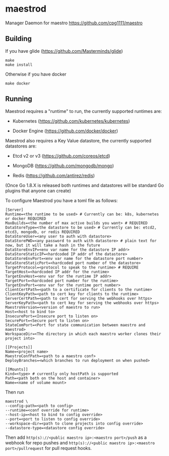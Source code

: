 # maestrod
Manager Daemon for maestro https://github.com/cpg1111/maestro

## Building

If you have glide (https://github.com/Masterminds/glide)

```
make
make install
```

Otherwise if you have docker

```
make docker
```

## Running

Maestrod requires a "runtime" to run, the currently supported runtimes are:

- Kubernetes (https://github.com/kubernetes/kubernetes)

- Docker Engine (https://github.com/docker/docker)

Maestrod also requires a Key Value datastore, the currently supported datastores are:

- Etcd v2 or v3 (https://github.com/coreos/etcd)

- MongoDB (https://github.com/mongodb/mongo)

- Redis (https://github.com/antirez/redis)

(Once Go 1.8.X is released both runtimes and datastores will be standard Go plugins that anyone can create)

To configure Maestrod you have a toml file as follows:

```
[Server]
Runtime=<the runtime to be used> # Currently can be: k8s, kubernetes or docker REQUIRED
MaxBuilds=<the number of max active builds you want> # REQUIRED
DataStoreType=<the datastore to be used> # Currently can be: etcd2, etcd3, mongodb, or redis REQUIRED
DataStoreUser=<any user to auth with datastore>
DataStorePWD=<any password to auth with datastore> # plain text for now, but it will take a hash in the future
DataStoreEnvIP=<env var name for the datastore IP addr> 
DataStoreStaticIP=<hardcoded IP addr of the datastore>
DataStoreEnvPort=<env var name for the datastore port number>
DataStoreStaticPort=<hardcoded port number of the datastore>
TargetProtocol=<protocol to speak to the runtime> # REQUIRE
TargetHost=<hardcoded IP addr for the runtime>
TargetEnvHost=<env var for the runtime IP addr>
TargetPort=<hardcoded port number for the runtime>
TargetEnvPort=<env var for the runtime port number>
ClientCertPath=<path to a certificate for clients to the runtime>
ClientKeyPath=<path to cert key for clients to the runtime>
ServerCertPath=<path to cert for serving the webhooks over https>
ServerKeyPath=<path to cert key for serving the webhooks over https>
MaestroVersion=<version of maestro to run>
Host=<host to bind to>
InsecurePort=<Insecure port to listen on>
SecurePort=<Secure port to listen on>
StateComPort=<Port for state communication between maestro and maestrod>
WorkspaceDir=<The directory in which each maestro worker clones their project into>

[[Projects]]
Name=<project name>
MaestroConfPath=<path to a maestro conf>
DeployBranches=<which branches to run deployment on when pushed>

[[Mounts]]
Kind=<type> # currently only hostPath is supported
Path=<path both on the host and container>
Name=<name of volume mount>

```

Then run

```
maestrod \
--config-path=<path to config>
--runtime=<conf override for runtime>
--host-ip=<host to bind to config override>
--port=<port to listen to config override>
--workspace-dir=<path to clone projects into config override>
--datastore-type=<datastore config override>
```

Then add `http(s)://<public maestro ip>:<maestro port>/push` as a webhook for repo pushes and `http(s)://<public maestro ip>:<maestro port>/pullrequest` for pull request hooks.

